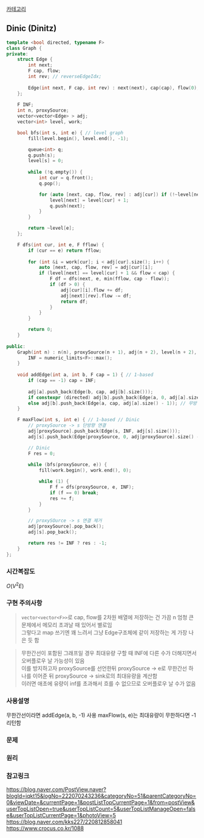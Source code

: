 [카테고리](/README.md)
## Dinic (Dinitz)
```cpp
template <bool directed, typename F>
class Graph {
private:
    struct Edge {
        int next;
        F cap, flow;
        int rev; // reverseEdgeIdx;
        
        Edge(int next, F cap, int rev) : next(next), cap(cap), flow(0), rev(rev) {}
    };
    
    F INF;
    int n, proxySource;
    vector<vector<Edge> > adj;
    vector<int> level, work;

    bool bfs(int s, int e) { // level graph
        fill(level.begin(), level.end(), -1);

        queue<int> q;
        q.push(s);
        level[s] = 0;
        
        while (!q.empty()) {
            int cur = q.front();
            q.pop();

            for (auto [next, cap, flow, rev] : adj[cur]) if (!~level[next] && flow < cap) {
                level[next] = level[cur] + 1;
                q.push(next);
            }
        }

        return ~level[e];
    };

    F dfs(int cur, int e, F fflow) {
        if (cur == e) return fflow;
        
        for (int &i = work[cur]; i < adj[cur].size(); i++) {
            auto [next, cap, flow, rev] = adj[cur][i];
            if (level[next] == level[cur] + 1 && flow < cap) {
                F df = dfs(next, e, min(fflow, cap - flow));
                if (df > 0) {
                    adj[cur][i].flow += df;
                    adj[next][rev].flow -= df;
                    return df;
                }
            }
        }

        return 0;
    }
        
public:
    Graph(int n) : n(n), proxySource(n + 1), adj(n + 2), level(n + 2), work(n + 2) {
        INF = numeric_limits<F>::max();
    }
    
    void addEdge(int a, int b, F cap = 1) { // 1-based
        if (cap == -1) cap = INF;
        
        adj[a].push_back(Edge(b, cap, adj[b].size()));
        if constexpr (directed) adj[b].push_back(Edge(a, 0, adj[a].size() - 1)); // 단방향 간선일 때 residual graph
        else adj[b].push_back(Edge(a, cap, adj[a].size() - 1)); // 무방향 간선일 때 residual graph
    }

    F maxFlow(int s, int e) { // 1-based // Dinic
        // proxySource -> s 단방향 연결
        adj[proxySource].push_back(Edge(s, INF, adj[s].size()));
        adj[s].push_back(Edge(proxySource, 0, adj[proxySource].size() - 1));

        // Dinic
        F res = 0;
        
        while (bfs(proxySource, e)) {
            fill(work.begin(), work.end(), 0);

            while (1) {
                F f = dfs(proxySource, e, INF);
                if (f == 0) break;
                res += f;
            }
        }

        // proxySOurce -> s 연결 제거
        adj[proxySource].pop_back();
        adj[s].pop_back();

        return res != INF ? res : -1;
    }
};
```
### 시간복잡도 
$O(V^2 E)$   

### 구현 주의사항
>`vector<vector<F>>`로 cap, flow를 2차원 배열에 저장하는 건 가끔 n 엄청 큰 문제에서 메모리 초과날 때 있어서 별로임   
그렇다고 map 쓰기엔 꽤 느려서 그냥 Edge구조체에 같이 저장하는 게 가장 나은 듯 함   


> 무한간선이 포함된 그래프일 경우 최대유량 구할 때 INF에 다른 수가 더해지면서 오버플로우 날 가능성이 있음   
이를 방지하고자 proxySource를 선언한뒤 proxySource -> e로 무한간선 하나를 이어준 뒤 proxySource -> sink로의 최대유량을 계산함   
이러면 애초에 유량이 inf를 초과해서 흐를 수 없으므로 오버플로우 날 수가 없음

### 사용설명
무한간선이라면 addEdge(a, b, -1) 사용
maxFlow(s, e)는 최대유량이 무한하다면 -1 리턴함

### 문제
[]()

### 원리


### 참고링크
https://blog.naver.com/PostView.naver?blogId=jqkt15&logNo=222070243236&categoryNo=51&parentCategoryNo=0&viewDate=&currentPage=1&postListTopCurrentPage=1&from=postView&userTopListOpen=true&userTopListCount=5&userTopListManageOpen=false&userTopListCurrentPage=1&photoView=5   
https://blog.naver.com/kks227/220812858041   
https://www.crocus.co.kr/1088   